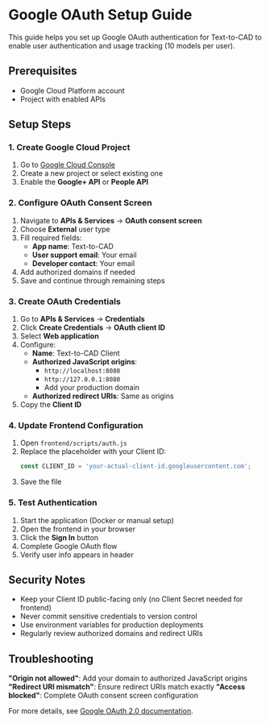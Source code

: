 # Google OAuth Setup Guide

This guide helps you set up Google OAuth authentication for Text-to-CAD to enable user authentication and usage tracking (10 models per user).

## Prerequisites

- Google Cloud Platform account
- Project with enabled APIs

## Setup Steps

### 1. Create Google Cloud Project

1. Go to [Google Cloud Console](https://console.cloud.google.com/)
2. Create a new project or select existing one
3. Enable the **Google+ API** or **People API**

### 2. Configure OAuth Consent Screen

1. Navigate to **APIs & Services** → **OAuth consent screen**
2. Choose **External** user type
3. Fill required fields:
   - **App name**: Text-to-CAD
   - **User support email**: Your email
   - **Developer contact**: Your email
4. Add authorized domains if needed
5. Save and continue through remaining steps

### 3. Create OAuth Credentials

1. Go to **APIs & Services** → **Credentials**
2. Click **Create Credentials** → **OAuth client ID**
3. Select **Web application**
4. Configure:
   - **Name**: Text-to-CAD Client
   - **Authorized JavaScript origins**: 
     - `http://localhost:8080`
     - `http://127.0.0.1:8080`
     - Add your production domain
   - **Authorized redirect URIs**: Same as origins
5. Copy the **Client ID**

### 4. Update Frontend Configuration

1. Open `frontend/scripts/auth.js`
2. Replace the placeholder with your Client ID:
   ```javascript
   const CLIENT_ID = 'your-actual-client-id.googleusercontent.com';
   ```
3. Save the file

### 5. Test Authentication

1. Start the application (Docker or manual setup)
2. Open the frontend in your browser
3. Click the **Sign In** button
4. Complete Google OAuth flow
5. Verify user info appears in header

## Security Notes

- Keep your Client ID public-facing only (no Client Secret needed for frontend)
- Never commit sensitive credentials to version control
- Use environment variables for production deployments
- Regularly review authorized domains and redirect URIs

## Troubleshooting

**"Origin not allowed"**: Add your domain to authorized JavaScript origins
**"Redirect URI mismatch"**: Ensure redirect URIs match exactly
**"Access blocked"**: Complete OAuth consent screen configuration

For more details, see [Google OAuth 2.0 documentation](https://developers.google.com/identity/oauth2/web/guides/overview).
